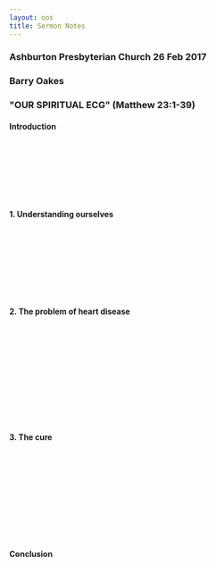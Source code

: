 ```yaml
---
layout: oos
title: Sermon Notes
---
```

### Ashburton Presbyterian Church 26 Feb 2017

### Barry Oakes

### "OUR SPIRITUAL ECG"  (Matthew 23:1-39) 

#### Introduction

&nbsp; <br>
&nbsp; <br>
&nbsp; <br>
&nbsp; <br>
&nbsp; <br>
&nbsp; <br>

#### 1. Understanding ourselves

&nbsp; <br>
&nbsp; <br>
&nbsp; <br>
&nbsp; <br>
&nbsp; <br>
&nbsp; <br>
&nbsp; <br>

#### 2. The problem of heart disease

&nbsp; <br>
&nbsp; <br>
&nbsp; <br>
&nbsp; <br>
&nbsp; <br>
&nbsp; <br>
&nbsp; <br>
&nbsp; <br>
&nbsp; <br>
&nbsp; <br>

#### 3. The cure

&nbsp; <br>
&nbsp; <br>
&nbsp; <br>
&nbsp; <br>
&nbsp; <br>
&nbsp; <br>
&nbsp; <br>
&nbsp; <br>
&nbsp; <br>

#### Conclusion
